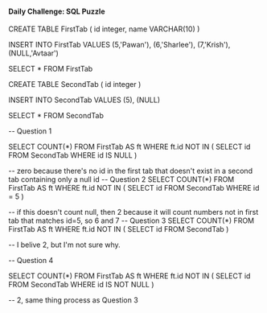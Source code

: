 #### Daily Challenge: SQL Puzzle

CREATE TABLE FirstTab (
     id integer, 
     name VARCHAR(10)
)

INSERT INTO FirstTab VALUES
(5,'Pawan'),
(6,'Sharlee'),
(7,'Krish'),
(NULL,'Avtaar')

SELECT * FROM FirstTab

CREATE TABLE SecondTab (
    id integer 
)

INSERT INTO SecondTab VALUES
(5),
(NULL)


SELECT * FROM SecondTab

-- Question 1

SELECT COUNT(*) 
FROM FirstTab AS ft WHERE ft.id NOT IN ( SELECT id FROM SecondTab WHERE id IS NULL )

-- zero because there's no id in the first tab that doesn't exist in a second tab containing only a null id
-- Question 2
SELECT COUNT(*) 
FROM FirstTab AS ft WHERE ft.id NOT IN ( SELECT id FROM SecondTab WHERE id = 5 )

-- if this doesn't count null, then 2 because it will count numbers not in first tab that matches id=5, so 6 and 7
-- Question 3
SELECT COUNT(*) 
FROM FirstTab AS ft WHERE ft.id NOT IN ( SELECT id FROM SecondTab )

-- I belive 2, but I'm not sure why.

-- Question 4

SELECT COUNT(*) 
FROM FirstTab AS ft WHERE ft.id NOT IN ( SELECT id FROM SecondTab WHERE id IS NOT NULL )

-- 2, same thing process as Question 3